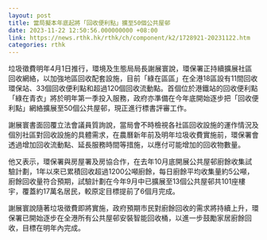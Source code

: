 ```yaml
---
layout: post
title: 當局擬本年底起將「回收便利點」擴至50個公共屋邨
date: 2023-11-22 12:50:56.000000000 +08:00
link: https://news.rthk.hk/rthk/ch/component/k2/1728921-20231122.htm
categories: rthk
---
```


垃圾徵費明年4月1日推行，環境及生態局局長謝展寰說，環保署正持續擴展社區回收網絡，以加強地區回收配套設施，目前「綠在區區」在全港18區設有11間回收環保站、33個回收便利點和超過120個回收流動點。首個位於港鐵站的回收便利點「綠在青衣」將於明年第一季投入服務，政府亦準備在今年底開始逐步把「回收便利點」網絡擴展至50個公共屋邨，現正進行標書評審工作。

謝展寰書面回覆立法會議員質詢說，當局會不時檢視各社區回收設施的運作情況及個別社區對回收設施的具體需求，在農曆新年前及明年垃圾收費實施前，環保署會透過增加回收流動點、延長服務時間等措施，以應付可能增加的回收物數量。

他又表示，環保署與房屋署及房協合作，在去年10月底開展公共屋邨廚餘收集試驗計劃，1年以來已累積回收超過1200公噸廚餘，每日廚餘平均收集量約5公噸，廚餘回收量符合預期，試驗計劃在今年9月中已擴展至13個公共屋邨共101座樓宇，覆蓋約17萬名居民，較原定目標提前了6個月完成。

謝展寰說隨著垃圾徵費即將實施，政府預期市民對廚餘回收的需求將持續上升，環保署已開始逐步在全港所有公共屋邨安裝智能回收桶，以進一步鼓勵家居廚餘回收，目標在明年內完成。
